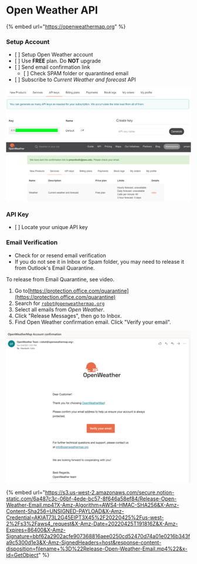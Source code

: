 # Open Weather API

{% embed url="https://openweathermap.org" %}

### Setup Account

* \[ ] Setup Open Weather account
* \[ ] Use **FREE** plan. Do **NOT** upgrade
* \[ ] Send email confirmation link
  * \[ ] Check SPAM folder or quarantined email
* \[ ] Subscribe to _Current Weather and forecast_ API

![](../../../.gitbook/assets/weather-api-2.png) ![](../../../.gitbook/assets/weather-api-3.png)

### API Key

* \[ ] Locate your unique API key

### Email Verification

* Check for or resend email verification
* If you do not see it in Inbox or Spam folder, you may need to release it from Outlook's Email Quarantine.

To release from Email Quarantine, see video.

1. Go to[https://protection.office.com/quarantine](https://protection.office.com/quarantine)
2. Search for [`robot@openweathermap.org`](mailto:robot@openweathermap.org)
3. Select all emails from _Open Weather_.
4. Click "Release Messages", then go to Inbox.
5. Find Open Weather confirmation email. Click "Verify your email".

![](../../../.gitbook/assets/weather-api.png)

{% embed url="https://s3.us-west-2.amazonaws.com/secure.notion-static.com/6a487c3c-06bf-4ede-bc57-8f646a58ef84/Release-Open-Weather-Email.mp4?X-Amz-Algorithm=AWS4-HMAC-SHA256&X-Amz-Content-Sha256=UNSIGNED-PAYLOAD&X-Amz-Credential=AKIAT73L2G45EIPT3X45%2F20220425%2Fus-west-2%2Fs3%2Faws4_request&X-Amz-Date=20220425T191816Z&X-Amz-Expires=86400&X-Amz-Signature=bbf62a2902acfe907368816aee0250cd52470d74a01e0216b343fa9c5300d1e3&X-Amz-SignedHeaders=host&response-content-disposition=filename+%3D%22Release-Open-Weather-Email.mp4%22&x-id=GetObject" %}
